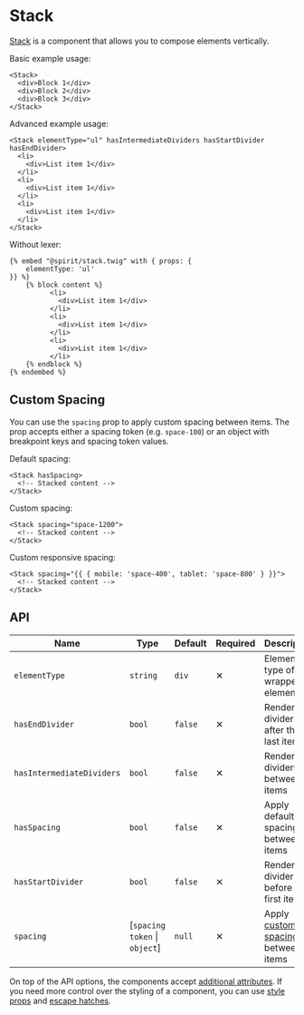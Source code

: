 # Stack

[Stack] is a component that allows you to compose elements vertically.

Basic example usage:

```twig
<Stack>
  <div>Block 1</div>
  <div>Block 2</div>
  <div>Block 3</div>
</Stack>
```

Advanced example usage:

```twig
<Stack elementType="ul" hasIntermediateDividers hasStartDivider hasEndDivider>
  <li>
    <div>List item 1</div>
  </li>
  <li>
    <div>List item 1</div>
  </li>
  <li>
    <div>List item 1</div>
  </li>
</Stack>
```

Without lexer:

```twig
{% embed "@spirit/stack.twig" with { props: {
    elementType: 'ul'
}} %}
    {% block content %}
          <li>
            <div>List item 1</div>
          </li>
          <li>
            <div>List item 1</div>
          </li>
          <li>
            <div>List item 1</div>
          </li>
    {% endblock %}
{% endembed %}
```

## Custom Spacing

You can use the `spacing` prop to apply custom spacing between items. The prop
accepts either a spacing token (e.g. `space-100`) or an object with breakpoint keys and spacing token values.

Default spacing:

```twig
<Stack hasSpacing>
  <!-- Stacked content -->
</Stack>
```

Custom spacing:

```twig
<Stack spacing="space-1200">
  <!-- Stacked content -->
</Stack>
```

Custom responsive spacing:

```twig
<Stack spacing="{{ { mobile: 'space-400', tablet: 'space-800' } }}">
  <!-- Stacked content -->
</Stack>
```

## API

| Name                      | Type                          | Default | Required | Description                                           |
| ------------------------- | ----------------------------- | ------- | -------- | ----------------------------------------------------- |
| `elementType`             | `string`                      | `div`   | ✕        | Element type of the wrapper element                   |
| `hasEndDivider`           | `bool`                        | `false` | ✕        | Render a divider after the last item                  |
| `hasIntermediateDividers` | `bool`                        | `false` | ✕        | Render dividers between items                         |
| `hasSpacing`              | `bool`                        | `false` | ✕        | Apply default spacing between items                   |
| `hasStartDivider`         | `bool`                        | `false` | ✕        | Render a divider before the first item                |
| `spacing`                 | [`spacing token` \| `object`] | `null`  | ✕        | Apply [custom spacing](#custom-spacing) between items |

On top of the API options, the components accept [additional attributes][readme-additional-attributes].
If you need more control over the styling of a component, you can use [style props][readme-style-props]
and [escape hatches][readme-escape-hatches].

[stack]: https://github.com/lmc-eu/spirit-design-system/tree/main/packages/web/src/scss/components/Stack
[readme-additional-attributes]: https://github.com/lmc-eu/spirit-design-system/blob/main/packages/web-twig/README.md#additional-attributes
[readme-escape-hatches]: https://github.com/lmc-eu/spirit-design-system/blob/main/packages/web-twig/README.md#escape-hatches
[readme-style-props]: https://github.com/lmc-eu/spirit-design-system/blob/main/packages/web-twig/README.md#style-props
